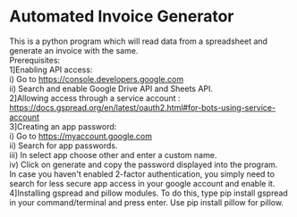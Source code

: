 # Automated Invoice Generator
This is a python program which will read data from a spreadsheet and generate an invoice with the same. <br />
Prerequisites: <br />
1]Enabling API access: <br />
   i) Go to https://console.developers.google.com <br />
   ii) Search and enable Google Drive API and Sheets API. <br />
2]Allowing access through a service account : https://docs.gspread.org/en/latest/oauth2.html#for-bots-using-service-account <br />
3]Creating an app password: <br />
   i) Go to https://myaccount.google.com <br />
   ii) Search for app passwords. <br />
   iii) In select app choose other and enter a custom name. <br />
   iv) Click on generate and copy the password displayed into the program. <br />
   In case you haven't enabled 2-factor authentication, you simply need to search for less secure app access in your google account and enable it.  <br />
4]Installing gspread and pillow modules. To do this, type pip install gspread in your command/terminal and press enter. Use pip install pillow for pillow.  <br />
   
